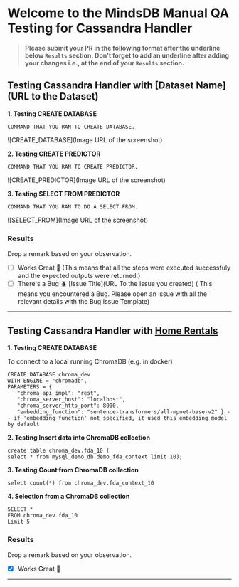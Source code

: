 # Welcome to the MindsDB Manual QA Testing for Cassandra Handler

> **Please submit your PR in the following format after the underline below `Results` section. Don't forget to add an underline after adding your changes i.e., at the end of your `Results` section.**

## Testing Cassandra Handler with [Dataset Name](URL to the Dataset)

**1. Testing CREATE DATABASE**

```
COMMAND THAT YOU RAN TO CREATE DATABASE.
```

![CREATE_DATABASE](Image URL of the screenshot)

**2. Testing CREATE PREDICTOR**

```
COMMAND THAT YOU RAN TO CREATE PREDICTOR.
```

![CREATE_PREDICTOR](Image URL of the screenshot)

**3. Testing SELECT FROM PREDICTOR**

```
COMMAND THAT YOU RAN TO DO A SELECT FROM.
```

![SELECT_FROM](Image URL of the screenshot)

### Results

Drop a remark based on your observation.
- [ ] Works Great 💚 (This means that all the steps were executed successfuly and the expected outputs were returned.)
- [ ] There's a Bug 🪲 [Issue Title](URL To the Issue you created) ( This means you encountered a Bug. Please open an issue with all the relevant details with the Bug Issue Template)

---

## Testing Cassandra Handler with [Home Rentals](https://s3.eu-west-2.amazonaws.com/mindsdb-example-data/home_rentals.csv)

**1. Testing CREATE DATABASE**

To connect to a local running ChromaDB (e.g. in docker)

```
CREATE DATABASE chroma_dev
WITH ENGINE = "chromadb",
PARAMETERS = {
   "chroma_api_impl": "rest",
   "chroma_server_host": "localhost",
   "chroma_server_http_port": 8000,
   "embedding_function": "sentence-transformers/all-mpnet-base-v2" } -- if 'embedding_function' not specified, it used this embedding model by default
```

**2. Testing Insert data into ChromaDB collection**
```
create table chroma_dev.fda_10 (
select * from mysql_demo_db.demo_fda_context limit 10);
```


**3. Testing Count from ChromaDB collection**

```
select count(*) from chroma_dev.fda_context_10
```

**4. Selection from a ChromaDB collection**

```
SELECT *
FROM chroma_dev.fda_10
Limit 5
```


### Results

Drop a remark based on your observation.
- [x] Works Great 💚

---
